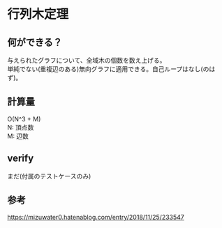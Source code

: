 # 行列木定理

## 何ができる？
与えられたグラフについて、全域木の個数を数え上げる。  
単純でない(重複辺のある)無向グラフに適用できる。自己ループはなし(のはず)。

## 計算量
O(N^3 + M)  
N: 頂点数  
M: 辺数

## verify
まだ(付属のテストケースのみ)

## 参考
https://mizuwater0.hatenablog.com/entry/2018/11/25/233547
